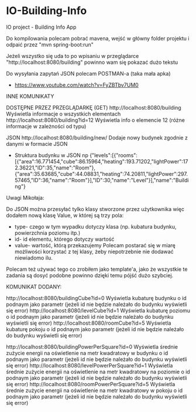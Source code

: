 ﻿# IO-Building-Info
IO project - Building Info App

Do kompilowania polecam pobrać mavena, wejść w główny folder projektu i odpaić przez "mvn spring-boot:run"

Jeżeli wszystko się uda to po wpisaniu w przeglądarce "http://localhost:8080/building" powinno wam się pokazać dużo tekstu

Do wysyłania zapytań JSON polecam POSTMAN-a (taka mała apka)
 - https://www.youtube.com/watch?v=FyZBTbv7UM0


 INNE KOMUNIKATY

DOSTĘPNE PRZEZ PRZEGLĄDARKĘ (GET)
 http://localhost:8080/building                     Wyświetla informacje o wszystkich elementach 
 http://localhost:8080/building?id=12               Wyświetla info o elemencie 12 (różne informacje w zależności od typu)


JSON
http://localhost:8080/building/new/                 Dodaje nowy budynek zgodnie z danymi w formacie JSON
  + Struktura budynku w JSON
  np {"levels":[{"rooms":[{"area":16.771454,"cube":86.15964,"heating":193.71202,"lightPower":172.36221,"ID":35,"name":"Room"},{"area":35.63685,"cube":44.08831,"heating":74.20811,"lightPower":297.57465,"ID":36,"name":"Room"}],"ID":30,"name":"Level"}],"name":"Building"}

Uwagi Mikołaja:

Do JSON można przesyłać tylko klasy stworzone przez użytkownika więc dodałem nową klasę Value, w której są trzy pola:
 - type- czego w tym wypadku dotyczy klasa (np. kubatura budynku, powierzchnia poziomu itp.)
 - id- id elementu, którego dotyczy wartość
 - value- wartość, którą przekazujemy
Polecam postarać się w miarę możliwości korzystać z tej klasy, żeby niepotrzebnie nie dodawać niewiadomo ilu.

Polecam też używać tego co zrobiłem jako template'a, jako że wszystkie te zadania są dosyć podobne powinno dzięki temu pójść dużo szybciej.

KOMUNIKAT DODANY:

 http://localhost:8080/buildingCube?id=0		Wyświetla kubaturę budynku o id podnaym jako parametr (jeżeli id nie będzie należało do budynku wyświetli się error)
 http://localhost:8080/levelCube?id=1			Wyświetla kubaturę poziomu o id podnaym jako parametr (jeżeli id nie będzie należało do budynku wyświetli się error)
 http://localhost:8080/roomCube?id=5			Wyświetla kubaturę pokoju o id podnaym jako parametr (jeżeli id nie będzie należało do budynku wyświetli się error)

http://localhost:8080/buildingPowerPerSquare?id=0		Wyświetla średnie zużycie energii na oświetlenie na metr kwadratowy w budynku o id podnaym jako parametr (jeżeli id nie będzie należało do budynku wyświetli się error)
 http://localhost:8080/levelPowerPerSquare?id=1			Wyświetla średnie zużycie energii na oświetlenie na metr kwadratowy na poziomie o id podnaym jako parametr (jeżeli id nie będzie należało do budynku wyświetli się error)
 http://localhost:8080/roomPowerPerSquare?id=5			Wyświetla średnie zużycie energii na oświetlenie na metr kwadratowy w pokoju o id podnaym jako parametr (jeżeli id nie będzie należało do budynku wyświetli się error)